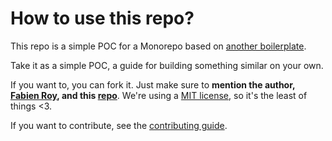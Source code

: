 # How to use this repo?

This repo is a simple POC for a Monorepo based on [another boilerplate](https://github.com/Rock-n-Prog/web-ts-monorepo-starter-pack/).

Take it as a simple POC, a guide for building something similar on your own.

If you want to, you can fork it. Just make sure to **mention the author, [Fabien Roy](https://github.com/ExiledNarwal28), and this
[repo](https://github.com/Rock-n-Prog/apollo-monorepo-poc)**. We're using a [MIT license](../LICENSE), so it's the least of things
<3.

If you want to contribute, see the [contributing guide](../CONTRIBUTING.md).
